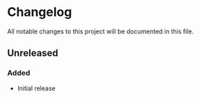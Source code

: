# Changelog
All notable changes to this project will be documented in this file.

## Unreleased
### Added
* Initial release